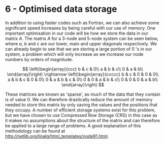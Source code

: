 # 6 - Optimised data storage

In addition to using faster codes such as Fortran, we can also achieve some significant speed increases by being careful with our use of memory. One important optimisation in our code will be how we store the data in our matrix $A$. The matrix $A$ for a 3-node and 5-node system can be seen below, where $a$, $b$ and $c$ are our lower, main and upper diagonals respectively. We can already begin to see that we are storing a large portion of $0$ 's in our system, a problem which will only increase as we increase our node numbers by orders of magnitude.

$$
\left(\begin{array}{ccc}
b & c & 0\\
a & b & c\\
0 & a & b\\
\end{array}\right)
\rightarrow
\left(\begin{array}{ccccc}
b & c & 0 & 0 & 0\\
a & b & c & 0 & 0\\
0 & a & b & c & 0\\
0 & 0 & a & b & c\\
0 & 0 & 0 & a & b\\
\end{array}\right)
$$

These matrices are known as 'sparse', as much of the data that they contain is of value $0$. We can therefore drastically reduce the amount of memory needed to store this matrix by only saving the values and the positions that they occupy. A number of efficient storage systems exist for this problem, but we have chosen to use Compressed Row Storage (CRS) in this case as it makes no assumptions about the structure of the matrix and can therefore be applied to a large range of problems. A good explanation of this methodology can be found at <http://netlib.org/linalg/html_templates/node91.html>.

<!-- TODO: I would add more about compressed storages, links to Wiki -->